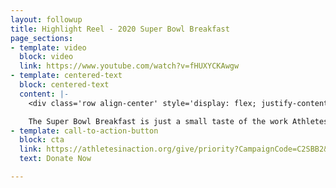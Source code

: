 ```yaml
---
layout: followup
title: Highlight Reel - 2020 Super Bowl Breakfast
page_sections:
- template: video
  block: video
  link: https://www.youtube.com/watch?v=fHUXYCKAwgw
- template: centered-text
  block: centered-text
  content: |-
    <div class='row align-center' style='display: flex; justify-content: center; padding: 8px 20px;'><h3>Highlight Reel <br />2020 Super Bowl Breakfast</h3></div>

    The Super Bowl Breakfast is just a small taste of the work Athletes in Action does on a daily basis. At big events, in locker rooms, on service trips, and by mentoring college athletes, we are dedicated to changing the world through the platform of sport. By making a [tax-deductible gift today](https://athletesinaction.org/give/priority?CampaignCode=C2SBB2&cid=em-cru-aia-fcp_3_dm826763-v-20200212&grmpid=&utm_medium=email&utm_source=%5BProof%203%5D%20AIA%20SBB%202020%20-%20Tony%20Dungy%20-%202nd%20Email%20(FCP_3_DM826763)&utm_campaign=FCP_3_DM826763&deliveryName=FCP_3_DM826763#.XkQcJFJKjBJ), you join us in the mission of helping athletes all around the world grow physically, mentally and spiritually!
- template: call-to-action-button
  block: cta
  link: https://athletesinaction.org/give/priority?CampaignCode=C2SBB2&cid=em-cru-aia-fcp_3_dm826763-v-20200212&grmpid=&utm_medium=email&utm_source=%5BProof%203%5D%20AIA%20SBB%202020%20-%20Tony%20Dungy%20-%202nd%20Email%20(FCP_3_DM826763)&utm_campaign=FCP_3_DM826763&deliveryName=FCP_3_DM826763#.XkQXY1JKjBI
  text: Donate Now

---
```

